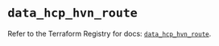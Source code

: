 # `data_hcp_hvn_route`

Refer to the Terraform Registry for docs: [`data_hcp_hvn_route`](https://registry.terraform.io/providers/hashicorp/hcp/0.107.0/docs/data-sources/hvn_route).
